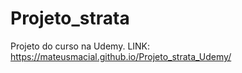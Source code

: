# Projeto_strata
Projeto do curso na Udemy.
LINK: https://mateusmacial.github.io/Projeto_strata_Udemy/
